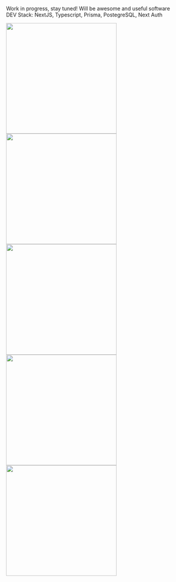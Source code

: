 Work in progress, stay tuned! Will be awesome and useful software <br/>
DEV Stack: NextJS, Typescript, Prisma, PostegreSQL, Next Auth

<div>
  <img width="300px" src="https://user-images.githubusercontent.com/45149278/178851974-b42f0a49-d2e6-4ff7-b22f-c9a2b8943e15.png"/>
<img width="300px" src="https://user-images.githubusercontent.com/45149278/178852060-c416e9af-4d77-4770-8a69-791e978aaa25.png"/>
<img width="300px" src="https://user-images.githubusercontent.com/45149278/178852102-680653ca-8d9e-4167-8215-5b23f5c71347.png"/>
<img width="300px" src="https://user-images.githubusercontent.com/45149278/178851944-8089257e-fc89-4608-8e79-314c24c8e8da.png"/>
<img width="300px" src="https://user-images.githubusercontent.com/45149278/178851923-21d19fe6-cff4-4e9b-bf4a-3dfa4d84663a.png"/>
<div>



